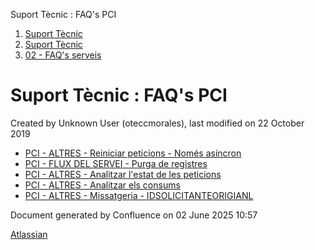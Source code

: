 Suport Tècnic : FAQ's PCI  

1.  [Suport Tècnic](index.html)
2.  [Suport Tècnic](13893782.html)
3.  [02 - FAQ's serveis](26313393.html)

Suport Tècnic : FAQ's PCI
=========================

Created by Unknown User (oteccmorales), last modified on 22 October 2019

*   [PCI - ALTRES - Reiniciar peticions - Només asíncron](26313413.html)
*   [PCI - FLUX DEL SERVEI - Purga de registres](PCI---FLUX-DEL-SERVEI---Purga-de-registres_26313596.html)
*   [PCI - ALTRES - Analitzar l'estat de les peticions](26313416.html)
*   [PCI - ALTRES - Analitzar els consums](PCI---ALTRES---Analitzar-els-consums_26313462.html)
*   [PCI - ALTRES - Missatgeria - IDSOLICITANTEORIGIANL](PCI---ALTRES---Missatgeria---IDSOLICITANTEORIGIANL_64980875.html)

  

Document generated by Confluence on 02 June 2025 10:57

[Atlassian](http://www.atlassian.com/)
